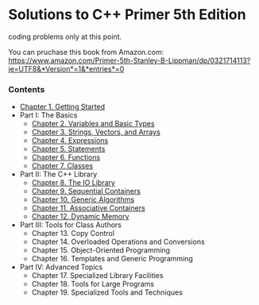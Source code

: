 # Solutions to C++ Primer 5th Edition

coding problems only at this point.

You can pruchase this book from Amazon.com: <https://www.amazon.com/Primer-5th-Stanley-B-Lippman/dp/0321714113?ie=UTF8&*Version*=1&*entries*=0>

### Contents

- [Chapter 1. Getting Started](ch01)
- Part I: The Basics
  - [Chapter 2. Variables and Basic Types](ch02)
  - [Chapter 3. Strings, Vectors, and Arrays](ch03)
  - [Chapter 4. Expressions](ch04)
  - [Chapter 5. Statements](ch05)
  - [Chapter 6. Functions](ch06)
  - [Chapter 7. Classes](ch07)
- Part II: The C++ Library
  - [Chapter 8. The IO Library](ch08)
  - [Chapter 9. Sequential Containers](ch09)
  - [Chapter 10. Generic Algorithms](ch10)
  - [Chapter 11. Associative Containers](ch11)
  - [Chapter 12. Dynamic Memory](ch12)
- Part III: Tools for Class Authors
  - Chapter 13. Copy Control
  - Chapter 14. Overloaded Operations and Conversions
  - Chapter 15. Object-Oriented Programming
  - Chapter 16. Templates and Generic Programming
- Part IV:  Advanced Topics
  - Chapter 17. Specialized Library Facilities
  - Chapter 18. Tools for Large Programs
  - Chapter 19. Specialized Tools and Techniques